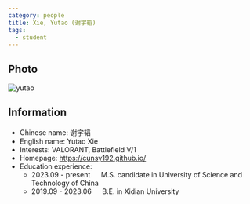 ```yaml
---
category: people
title: Xie, Yutao (谢宇韬)
tags:
  - student
---
```


## Photo

![yutao](https://github.com/ustc-ivclab/ustc-ivclab.github.io/assets/116997215/dec39262-7868-49db-a69e-a9e5fc01fb7f)

## Information

- Chinese name: 谢宇韬
- English name: Yutao Xie
- Interests: VALORANT, Battlefield Ⅴ/1
- Homepage:  https://cunsy192.github.io/
- Education experience:
  - 2023.09 - present   M.S. candidate in University of Science and Technology of China
  - 2019.09 - 2023.06   B.E. in Xidian University
